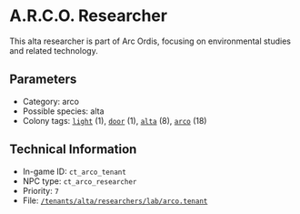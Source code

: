 # A.R.C.O. Researcher

This alta researcher is part of Arc Ordis, focusing on environmental studies and related technology.

## Parameters

- Category: arco
- Possible species: alta
- Colony tags: [`light`](https://ceterai.github.io/MyEnternia/Wiki/Tags/Light) (1), [`door`](https://ceterai.github.io/MyEnternia/Wiki/Tags/Door) (1), [`alta`](https://ceterai.github.io/MyEnternia/Wiki/Tags/Alta) (8), [`arco`](https://ceterai.github.io/MyEnternia/Wiki/Tags/Arco) (18)

## Technical Information

- In-game ID: `ct_arco_tenant`
- NPC type: `ct_arco_researcher`
- Priority: `7`
- File: [`/tenants/alta/researchers/lab/arco.tenant`](https://github.com/Ceterai/Enternia/blob/main/tenants/alta/researchers/lab/arco.tenant)
